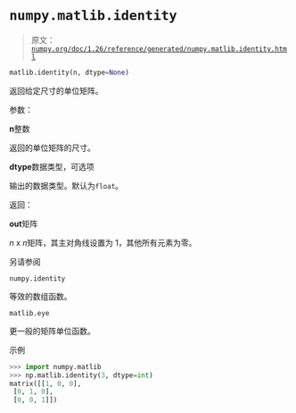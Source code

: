 # `numpy.matlib.identity`

> 原文：[`numpy.org/doc/1.26/reference/generated/numpy.matlib.identity.html`](https://numpy.org/doc/1.26/reference/generated/numpy.matlib.identity.html)

```py
matlib.identity(n, dtype=None)
```

返回给定尺寸的单位矩阵。

参数：

**n**整数

返回的单位矩阵的尺寸。

**dtype**数据类型，可选项

输出的数据类型。默认为`float`。

返回：

**out**矩阵

*n* x *n*矩阵，其主对角线设置为 1，其他所有元素为零。

另请参阅

`numpy.identity`

等效的数组函数。

`matlib.eye`

更一般的矩阵单位函数。

示例

```py
>>> import numpy.matlib
>>> np.matlib.identity(3, dtype=int)
matrix([[1, 0, 0],
 [0, 1, 0],
 [0, 0, 1]]) 
```
